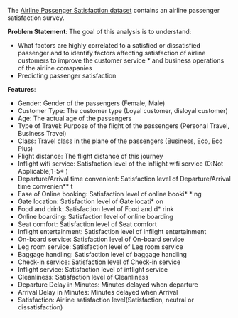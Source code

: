 The [Airline Passenger Satisfaction dataset](https://www.kaggle.com/teejmahal20/airline-passenger-satisfaction) contains an airline passenger satisfaction survey. 

**Problem Statement**:
The goal of this analysis is to understand:
* What factors are highly correlated to a satisfied or dissatisfied passenger and to identify factors affecting satisfaction of airline customers to improve the customer service * and business operations of the airline comapanies
* Predicting passenger satisfaction

**Features**:

* Gender: Gender of the passengers (Female, Male)
* Customer Type: The customer type (Loyal customer, disloyal customer)
* Age: The actual age of the passengers
* Type of Travel: Purpose of the flight of the passengers (Personal Travel, Business Travel)
* Class: Travel class in the plane of the passengers (Business, Eco, Eco Plus)
* Flight distance: The flight distance of this journey
* Inflight wifi service: Satisfaction level of the inflight wifi service (0:Not Applicable;1-5* )
* Departure/Arrival time convenient: Satisfaction level of Departure/Arrival time convenien**  t
* Ease of Online booking: Satisfaction level of online booki* * ng
* Gate location: Satisfaction level of Gate locati* on
* Food and drink: Satisfaction level of Food and d* rink
* Online boarding: Satisfaction level of online boarding
* Seat comfort: Satisfaction level of Seat comfort
* Inflight entertainment: Satisfaction level of inflight entertainment
* On-board service: Satisfaction level of On-board service
* Leg room service: Satisfaction level of Leg room service
* Baggage handling: Satisfaction level of baggage handling
* Check-in service: Satisfaction level of Check-in service
* Inflight service: Satisfaction level of inflight service
* Cleanliness: Satisfaction level of Cleanliness
* Departure Delay in Minutes: Minutes delayed when departure
* Arrival Delay in Minutes: Minutes delayed when Arrival
* Satisfaction: Airline satisfaction level(Satisfaction, neutral or dissatisfaction)
